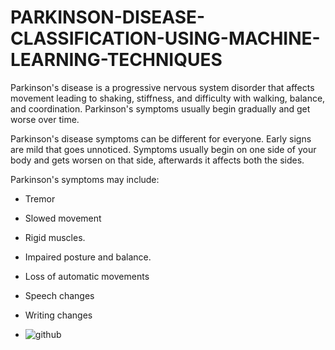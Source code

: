 # PARKINSON-DISEASE-CLASSIFICATION-USING-MACHINE-LEARNING-TECHNIQUES

Parkinson's disease is a progressive nervous system disorder that affects movement leading to shaking, stiffness, and difficulty with walking, balance, and coordination. Parkinson's symptoms usually begin gradually and get worse over time.

Parkinson's disease symptoms can be different for everyone. Early signs are mild that goes unnoticed. Symptoms usually begin on one side of your body and gets worsen on that side, afterwards it affects both the sides.

Parkinson's symptoms may include:
* Tremor
* Slowed movement
* Rigid muscles.
* Impaired posture and balance.
* Loss of automatic movements
* Speech changes
* Writing changes


* ![github](https://user-images.githubusercontent.com/99650506/202848383-2f8ffebd-4f7d-41ea-a25c-847d70b3a16d.png)
